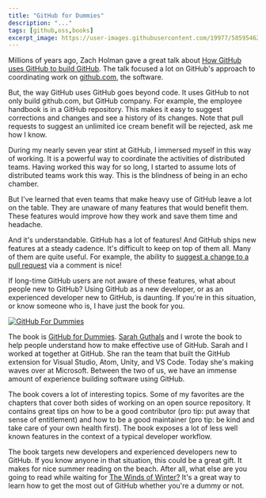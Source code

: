 ```yaml
---
title: "GitHub for Dummies"
description: "..."
tags: [github,oss,books]
excerpt_image: https://user-images.githubusercontent.com/19977/58595462-9400ec00-8225-11e9-8df5-b1c60312f9c6.jpg
---
```


Millions of years ago, Zach Holman gave a great talk about [How GitHub uses GitHub to build GitHub](https://zachholman.com/talk/how-github-uses-github-to-build-github/). The talk focused a lot on GitHub's approach to coordinating work on [github.com](https://github.com/), the software.

But, the way GitHub uses GitHub goes beyond code. It uses GitHub to not only build github.com, but GitHub company. For example, the employee handbook is in a GitHub repository. This makes it easy to suggest corrections and changes and see a history of its changes. Note that pull requests to suggest an unlimited ice cream benefit will be rejected, ask me how I know.

During my nearly seven year stint at GitHub, I immersed myself in this way of working. It is a powerful way to coordinate the activities of distributed teams. Having worked this way for so long, I started to assume lots of distributed teams work this way. This is the blindness of being in an echo chamber.

But I've learned that even teams that make heavy use of GitHub leave a lot on the table. They are unaware of many features that would benefit them. These features would improve how they work and save them time and headache.

And it's understandable. GitHub has a lot of features! And GitHub ships new features at a steady cadence. It's difficult to keep on top of them all. Many of them are quite useful. For example, the ability to [suggest a change to a pull request](https://github.blog/2018-11-01-suggested-changes-update/) via a comment is nice!

If long-time GitHub users are not aware of these features, what about people new to GitHub? Using GitHub as a new developer, or as an experienced developer new to GitHub, is daunting. If you're in this situation, or know someone who is, I have just the book for you.

[![GitHub For Dummies](https://user-images.githubusercontent.com/19977/58595462-9400ec00-8225-11e9-8df5-b1c60312f9c6.jpg)](https://amzn.to/2Qr31t1)

The book is [GitHub for Dummies](https://amzn.to/2Qr31t1). [Sarah Guthals](https://twitter.com/sarahguthals) and I wrote the book to help people understand how to make effective use of GitHub. Sarah and I worked at together at GitHub. She ran the team that built the GitHub extension for Visual Studio, Atom, Unity, and VS Code. Today she's making waves over at Microsoft. Between the two of us, we have an immense amount of experience building software using GitHub.

The book covers a lot of interesting topics. Some of my favorites are the chapters that cover both sides of working on an open source repository. It contains great tips on how to be a good contributor (pro tip: put away that sense of entitlement) and how to be a good maintainer (pro tip: be kind and take care of your own health first). The book exposes a lot of less well known features in the context of a typical developer workflow.

The book targets new developers and experienced developers new to GitHub. If you know anyone in that situation, this could be a great gift. It makes for nice summer reading on the beach. After all, what else are you going to read while waiting for [The Winds of Winter?](https://en.wikipedia.org/wiki/The_Winds_of_Winter) It's a great way to learn how to get the most out of GitHub whether you're a dummy or not.
